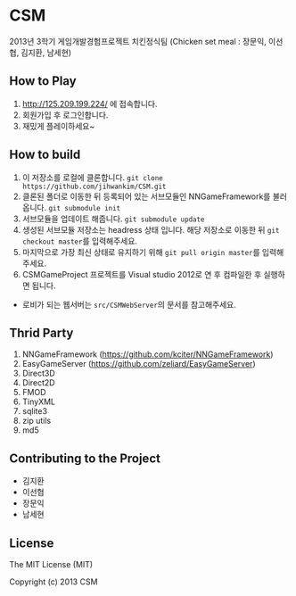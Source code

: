 CSM
===

2013년 3학기 게임개발경험프로젝트 치킨정식팀 (Chicken set meal : 장문익, 이선협, 김지환, 남세현)

How to Play
-----------
1. http://125.209.199.224/ 에 접속합니다.
2. 회원가입 후 로그인합니다.
3. 재밌게 플레이하세요~

How to build
------------

1. 이 저장소를 로컬에 클론합니다. `git clone https://github.com/jihwankim/CSM.git`
2. 클론된 폴더로 이동한 뒤 등록되어 있는 서브모듈인 NNGameFramework를 불러옵니다. `git submodule init`
3. 서브모듈을 업데이트 해줍니다. `git submodule update`
4. 생성된 서브모듈 저장소는 headress 상태 입니다. 해당 저장소로 이동한 뒤 `git checkout master`를 입력해주세요.
5. 마지막으로 가장 최신 상태로 유지하기 위해 `git pull origin master`를 입력해주세요.
6. CSMGameProject 프로젝트를 Visual studio 2012로 연 후 컴파일한 후 실행하면 됩니다.

* 로비가 되는 웹서버는 `src/CSMWebServer`의 문서를 참고해주세요.

Thrid Party
-----------

1. NNGameFramework (https://github.com/kciter/NNGameFramework)
2. EasyGameServer (https://github.com/zeliard/EasyGameServer)
3. Direct3D
4. Direct2D
5. FMOD
6. TinyXML
7. sqlite3
8. zip utils
9. md5

Contributing to the Project
---------------------------

* 김지환
* 이선협
* 장문익
* 남세현

License
-------
The MIT License (MIT)

Copyright (c) 2013 CSM
